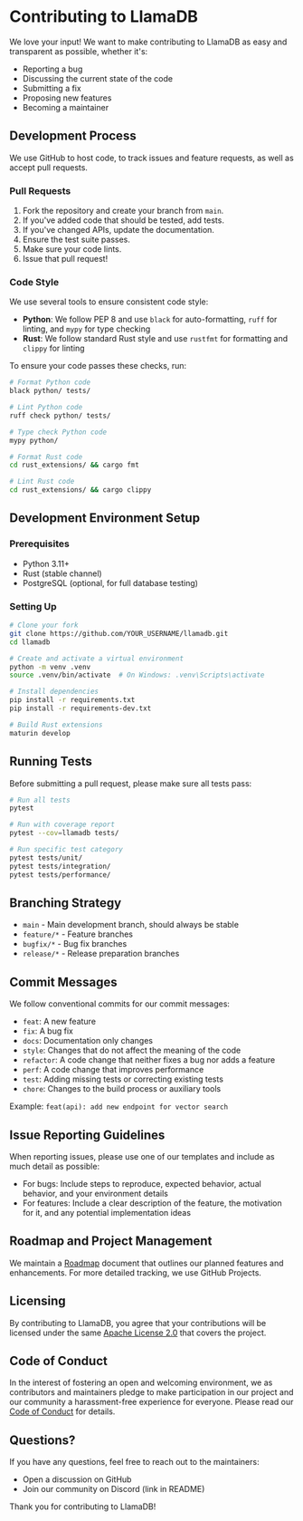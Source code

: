 # Contributing to LlamaDB

We love your input! We want to make contributing to LlamaDB as easy and transparent as possible, whether it's:

- Reporting a bug
- Discussing the current state of the code
- Submitting a fix
- Proposing new features
- Becoming a maintainer

## Development Process

We use GitHub to host code, to track issues and feature requests, as well as accept pull requests.

### Pull Requests

1. Fork the repository and create your branch from `main`.
2. If you've added code that should be tested, add tests.
3. If you've changed APIs, update the documentation.
4. Ensure the test suite passes.
5. Make sure your code lints.
6. Issue that pull request!

### Code Style

We use several tools to ensure consistent code style:

- **Python**: We follow PEP 8 and use `black` for auto-formatting, `ruff` for linting, and `mypy` for type checking
- **Rust**: We follow standard Rust style and use `rustfmt` for formatting and `clippy` for linting

To ensure your code passes these checks, run:

```bash
# Format Python code
black python/ tests/

# Lint Python code
ruff check python/ tests/

# Type check Python code
mypy python/

# Format Rust code
cd rust_extensions/ && cargo fmt

# Lint Rust code
cd rust_extensions/ && cargo clippy
```

## Development Environment Setup

### Prerequisites

- Python 3.11+
- Rust (stable channel)
- PostgreSQL (optional, for full database testing)

### Setting Up

```bash
# Clone your fork
git clone https://github.com/YOUR_USERNAME/llamadb.git
cd llamadb

# Create and activate a virtual environment
python -m venv .venv
source .venv/bin/activate  # On Windows: .venv\Scripts\activate

# Install dependencies
pip install -r requirements.txt
pip install -r requirements-dev.txt

# Build Rust extensions
maturin develop
```

## Running Tests

Before submitting a pull request, please make sure all tests pass:

```bash
# Run all tests
pytest

# Run with coverage report
pytest --cov=llamadb tests/

# Run specific test category
pytest tests/unit/
pytest tests/integration/
pytest tests/performance/
```

## Branching Strategy

- `main` - Main development branch, should always be stable
- `feature/*` - Feature branches
- `bugfix/*` - Bug fix branches
- `release/*` - Release preparation branches

## Commit Messages

We follow conventional commits for our commit messages:

- `feat`: A new feature
- `fix`: A bug fix
- `docs`: Documentation only changes
- `style`: Changes that do not affect the meaning of the code
- `refactor`: A code change that neither fixes a bug nor adds a feature
- `perf`: A code change that improves performance
- `test`: Adding missing tests or correcting existing tests
- `chore`: Changes to the build process or auxiliary tools

Example: `feat(api): add new endpoint for vector search`

## Issue Reporting Guidelines

When reporting issues, please use one of our templates and include as much detail as possible:

- For bugs: Include steps to reproduce, expected behavior, actual behavior, and your environment details
- For features: Include a clear description of the feature, the motivation for it, and any potential implementation ideas

## Roadmap and Project Management

We maintain a [Roadmap](docs/ROADMAP.md) document that outlines our planned features and enhancements. For more detailed tracking, we use GitHub Projects.

## Licensing

By contributing to LlamaDB, you agree that your contributions will be licensed under the same [Apache License 2.0](LICENSE) that covers the project.

## Code of Conduct

In the interest of fostering an open and welcoming environment, we as contributors and maintainers pledge to make participation in our project and our community a harassment-free experience for everyone. Please read our [Code of Conduct](CODE_OF_CONDUCT.md) for details.

## Questions?

If you have any questions, feel free to reach out to the maintainers:

- Open a discussion on GitHub
- Join our community on Discord (link in README)

Thank you for contributing to LlamaDB! 